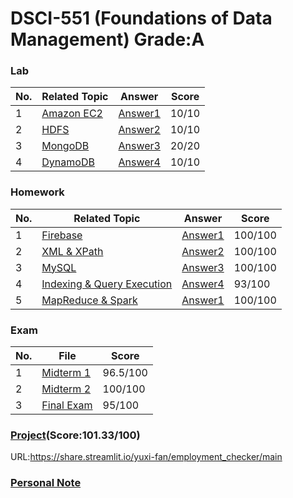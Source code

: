 # DSCI-551 (Foundations of Data Management) Grade:A
### Lab
| No. | Related Topic | Answer | Score |
| ------------- | ------------- | -------------| -------------|
| 1  | [Amazon EC2](Lab/DSCI551-Lab1/ec2.pdf)  | [Answer1](Lab/DSCI551-Lab1/DSCI551_Lab1.png) | 10/10 |
| 2  | [HDFS](Lab/DSCI551-Lab2/lab2-hdfs.pdf)  | [Answer2](Lab/DSCI551-Lab2/DSCI551_Lab2.pdf) | 10/10 |
| 3  | [MongoDB](Lab/DSCI551-Lab3/lab3-mongodb.docx)  | [Answer3](Lab/DSCI551-Lab3/DSCI551_Lab3.pdf) | 20/20 |
| 4  | [DynamoDB](Lab/DSCI551-Lab4/lab4-dynamodb.docx)  | [Answer4](Lab/DSCI551-Lab4/DSCI551_Lab4.pdf) | 10/10 |

### Homework
| No. | Related Topic | Answer | Score |
| ------------- | ------------- | -------------| -------------|
| 1  | [Firebase](Homework/DSCI551-HW1/hw1-firebase.docx)  | [Answer1](Homework/DSCI551-HW1/Chaoyu_Li_HW1.zip) | 100/100 |
| 2  | [XML & XPath](Homework/DSCI551-HW2/hw2-xml-xpath.pdf)  | [Answer2](Homework/DSCI551-HW2/stats.py) | 100/100 |
| 3  | [MySQL](Homework/DSCI551-HW3/hw3.pdf)  | [Answer3](Homework/DSCI551-HW3/hw3/hw3_grade.sh) | 100/100 |
| 4  | [Indexing & Query Execution](Lab/DSCI551-Lab4/lab4-dynamodb.docx)  | [Answer4](Homework/DSCI551-HW4/hw4-index-qe.docx) | 93/100 |
| 5  | [MapReduce & Spark](Homework/DSCI551-HW5/hw5-mapreduce-spark.docx)  | [Answer1](Homework/DSCI551-HW5/main.py) | 100/100 |

### Exam
| No. | File | Score |
| ------------- | ------------- | -------------|
| 1  | [Midterm 1](DSCI-551%20Midterm1.pdf) | 96.5/100 |
| 2  | [Midterm 2](DSCI-551%20Midterm2.pdf)  | 100/100 |
| 3  | [Final Exam](DSCI-551%20Final.pdf)  |  95/100 |

### [Project](Final_Report_.Chaoyu%20Li,%20Joanna%20Xiao,%20Yuxi%20Fan.pdf)(Score:101.33/100)
URL:https://share.streamlit.io/yuxi-fan/employment_checker/main

### [Personal Note](DSCI551_Personal_Note.pdf)
